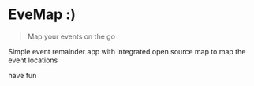 # EveMap :)

> Map your events on the go

Simple event remainder app with integrated open source map to map the event locations

have fun
